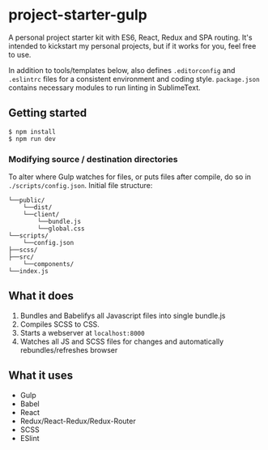 # project-starter-gulp

A personal project starter kit with ES6, React, Redux and SPA routing. It's intended to kickstart my personal projects, but if it works for you, feel free to use.

In addition to tools/templates below, also defines `.editorconfig` and `.eslintrc` files for a consistent environment and coding style. `package.json` contains necessary modules to run linting in SublimeText.

## Getting started

```
$ npm install
$ npm run dev
```

### Modifying source / destination directories
To alter where Gulp watches for files, or puts files after compile, do so in `./scripts/config.json`. Initial file structure:
```
└──public/
    └──dist/
    └──client/
        └──bundle.js
        └──global.css
└──scripts/
    └──config.json
├──scss/
├──src/
    └──components/
└──index.js
```

## What it does
1. Bundles and Babelifys all Javascript files into single bundle.js
2. Compiles SCSS to CSS.
3. Starts a webserver at `localhost:8000`
4. Watches all JS and SCSS files for changes and automatically rebundles/refreshes browser

## What it uses
* Gulp
* Babel
* React
* Redux/React-Redux/Redux-Router
* SCSS
* ESlint
